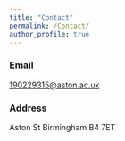 ```yaml
---
title: "Contact"
permalink: /Contact/
author_profile: true
---
```


### Email
190229315@aston.ac.uk

### Address
Aston St
Birmingham 
B4 7ET